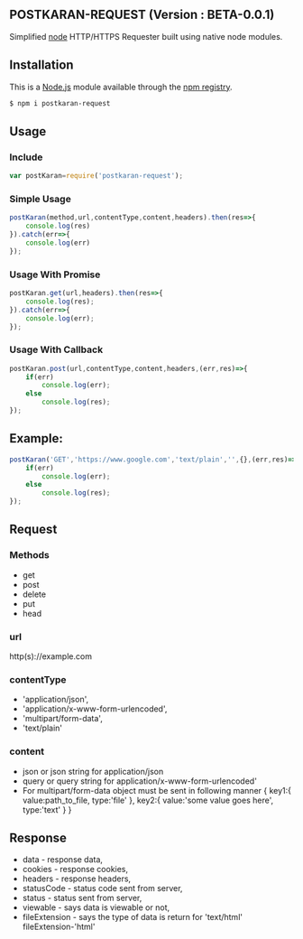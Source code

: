 ## POSTKARAN-REQUEST (Version : BETA-0.0.1)

Simplified [node](http://nodejs.org) HTTP/HTTPS Requester built using native node modules.

## Installation 

This is a [Node.js](https://nodejs.org/en/) module available through the
[npm registry](https://www.npmjs.com/).

```bash
$ npm i postkaran-request
```

## Usage

### Include

```js
var postKaran=require('postkaran-request');
```
### Simple Usage

```js
postKaran(method,url,contentType,content,headers).then(res=>{
    console.log(res)
}).catch(err=>{
    console.log(err)
});
```

### Usage With Promise

```js
postKaran.get(url,headers).then(res=>{
    console.log(res);
}).catch(err=>{
    console.log(err);
});
```

### Usage With Callback

```js
postKaran.post(url,contentType,content,headers,(err,res)=>{
    if(err)
        console.log(err);
    else
        console.log(res);
});
```

## Example:

```js
postKaran('GET','https://www.google.com','text/plain','',{},(err,res)=>{
    if(err)
        console.log(err);
    else
        console.log(res);
});
```

## Request

### Methods

- get
- post
- delete
- put
- head

### url 

http(s)://example.com

### contentType

- 'application/json',
- 'application/x-www-form-urlencoded',
- 'multipart/form-data',
- 'text/plain'

### content
- json or json string for application/json
- query or query string for application/x-www-form-urlencoded'
- For multipart/form-data object must be sent in following manner
    {
        key1:{
            value:path_to_file,
            type:'file'
        },
        key2:{
            value:'some value goes here',
            type:'text'
        }
    }


## Response
- data - response data,
- cookies - response cookies,
- headers - response headers,
- statusCode - status code sent from server,
- status - status sent from server,
- viewable - says data is viewable or not,
- fileExtension - says the type of data is return for 'text/html' fileExtension-'html'

